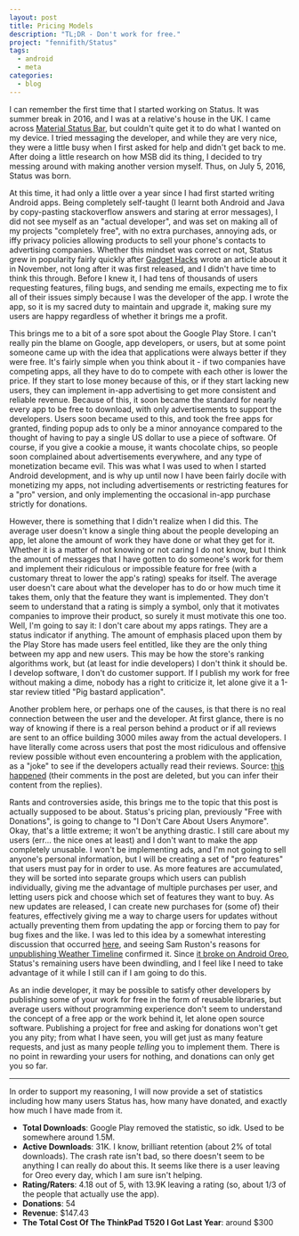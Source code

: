 ```yaml
---
layout: post
title: Pricing Models
description: "TL;DR - Don't work for free."
project: "fennifith/Status"
tags:
  - android
  - meta
categories:
  - blog
---
```


I can remember the first time that I started working on Status. It was summer break in 2016, and I was at a relative's house in the UK. I came across [Material Status Bar](https://play.google.com/store/apps/details?id=com.treydev.msb), but couldn't quite get it to do what I wanted on my device. I tried messaging the developer, and while they are very nice, they were a little busy when I first asked for help and didn't get back to me. After doing a little research on how MSB did its thing, I decided to try messing around with making another version myself. Thus, on July 5, 2016, Status was born.

At this time, it had only a little over a year since I had first started writing Android apps. Being completely self-taught (I learnt both Android and Java by copy-pasting stackoverflow answers and staring at error messages), I did not see myself as an "actual developer", and was set on making all of my projects "completely free", with no extra purchases, annoying ads, or iffy privacy policies allowing products to sell your phone's contacts to advertising companies. Whether this mindset was correct or not, Status grew in popularity fairly quickly after [Gadget Hacks](https://android.gadgethacks.com/how-to/give-your-status-bar-stock-androids-material-design-icons-matching-colors-0172899/) wrote an article about it in November, not long after it was first released, and I didn't have time to think this through. Before I knew it, I had tens of thousands of users requesting features, filing bugs, and sending me emails, expecting me to fix all of their issues simply because I was the developer of the app. I wrote the app, so it is my sacred duty to maintain and upgrade it, making sure my users are happy regardless of whether it brings me a profit.

This brings me to a bit of a sore spot about the Google Play Store. I can't really pin the blame on Google, app developers, or users, but at some point someone came up with the idea that applications were always better if they were free. It's fairly simple when you think about it - if two companies have competing apps, all they have to do to compete with each other is lower the price. If they start to lose money because of this, or if they start lacking new users, they can implement in-app advertising to get more consistent and reliable revenue. Because of this, it soon became the standard for nearly every app to be free to download, with only advertisements to support the developers. Users soon became used to this, and took the free apps for granted, finding popup ads to only be a minor annoyance compared to the thought of having to pay a single US dollar to use a piece of software. Of course, if you give a cookie a mouse, it wants chocolate chips, so people soon complained about advertisements everywhere, and any type of monetization became evil. This was what I was used to when I started Android development, and is why up until now I have been fairly docile with monetizing my apps, not including advertisements or restricting features for a "pro" version, and only implementing the occasional in-app purchase strictly for donations.

However, there is something that I didn't realize when I did this. The average user doesn't know a single thing about the people developing an app, let alone the amount of work they have done or what they get for it. Whether it is a matter of not knowing or not caring I do not know, but I think the amount of messages that I have gotten to do someone's work for them and implement their ridiculous or impossible feature for free (with a customary threat to lower the app's rating) speaks for itself. The average user doesn't care about what the developer has to do or how much time it takes them, only that the feature they want is implemented. They don't seem to understand that a rating is simply a symbol, only that it motivates companies to improve their product, so surely it must motivate this one too. Well, I'm going to say it: I don't care about my apps ratings. They are a status indicator if anything. The amount of emphasis placed upon them by the Play Store has made users feel entitled, like they are the only thing between my app and new users. This may be how the store's ranking algorithms work, but (at least for indie developers) I don't think it should be. I develop software, I don't do customer support. If I publish my work for free without making a dime, nobody has a right to criticize it, let alone give it a 1-star review titled "Pig bastard application".

Another problem here, or perhaps one of the causes, is that there is no real connection between the user and the developer. At first glance, there is no way of knowing if there is a real person behind a product or if all reviews are sent to an office building 3000 miles away from the actual developers. I have literally come across users that post the most ridiculous and offensive review possible without even encountering a problem with the application, as a "joke" to see if the developers actually read their reviews. Source: [this happened](https://plus.google.com/+JamesFennJAFFA2157/posts/QRSPzmVSMQD) (their comments in the post are deleted, but you can infer their content from the replies).

Rants and controversies aside, this brings me to the topic that this post is actually supposed to be about. Status's pricing plan, previously "Free with Donations", is going to change to "I Don't Care About Users Anymore". Okay, that's a little extreme; it won't be anything drastic. I still care about my users (err... the nice ones at least) and I don't want to make the app completely unusable. I won't be implementing ads, and I'm not going to sell anyone's personal information, but I will be creating a set of "pro features" that users must pay for in order to use. As more features are accumulated, they will be sorted into separate groups which users can publish individually, giving me the advantage of multiple purchases per user, and letting users pick and choose which set of features they want to buy. As new updates are released, I can create new purchases for (some of) their features, effectively giving me a way to charge users for updates without actually preventing them from updating the app or forcing them to pay for bug fixes and the like. I was led to this idea by a somewhat interesting discussion that occurred [here](https://www.reddit.com/r/Android/comments/9gl5gu/weather_timeline_unpublished_from_play_store/e6508hp/), and seeing Sam Ruston's reasons for [unpublishing Weather Timeline](https://weathertimeline.com/statement.html) confirmed it. Since [it broke on Android Oreo](https://www.androidpolice.com/2017/04/10/android-o-feature-spotlight-apps-can-no-longer-draw-top-system-ui/), Status's remaining users have been dwindling, and I feel like I need to take advantage of it while I still can if I am going to do this.

As an indie developer, it may be possible to satisfy other developers by publishing some of your work for free in the form of reusable libraries, but average users without programming experience don't seem to understand the concept of a free app or the work behind it, let alone open source software. Publishing a project for free and asking for donations won't get you any pity; from what I have seen, you will get just as many feature requests, and just as many people *telling* you to implement them. There is no point in rewarding your users for nothing, and donations can only get you so far.

---

In order to support my reasoning, I will now provide a set of statistics including how many users Status has, how many have donated, and exactly how much I have made from it.

- **Total Downloads**: Google Play removed the statistic, so idk. Used to be somewhere around 1.5M.
- **Active Downloads**: 31K. I know, brilliant retention (about 2% of total downloads). The crash rate isn't bad, so there doesn't seem to be anything I can really do about this. It seems like there is a user leaving for Oreo every day, which I am sure isn't helping.
- **Rating/Raters**: 4.18 out of 5, with 13.9K leaving a rating (so, about 1/3 of the people that actually use the app).
- **Donations**: 54
- **Revenue**: $147.43
- **The Total Cost Of The ThinkPad T520 I Got Last Year**: around $300

